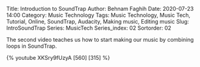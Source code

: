Title: Introduction to SoundTrap
Author: Behnam Faghih
Date: 2020-07-23 14:00
Category: Music Technology
Tags: Music Technology, Music Tech, Tutorial, Online, SoundTrap, Audacity, Making music, Editing music
Slug: IntroSoundTrap
Series: MusicTech
Series_index: 02
Sortorder: 02




The second video teaches us how to start making our music by combining loops in SoundTrap.

{% youtube XKSry9fUzyA [560] [315] %} 


